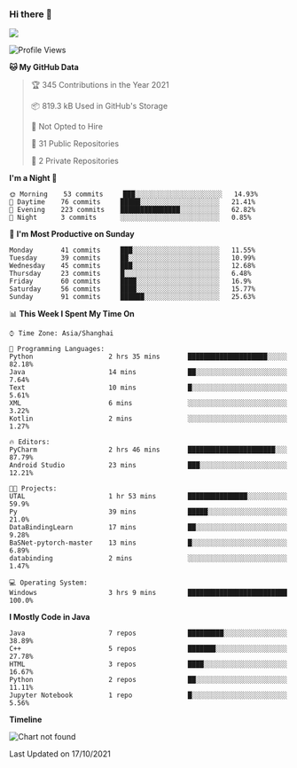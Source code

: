 ### Hi there 👋

<!--
**zhou-ning/zhou-ning** is a ✨ _special_ ✨ repository because its `README.md` (this file) appears on your GitHub profile.

Here are some ideas to get you started:

- 🔭 I’m currently working on ...
- 🌱 I’m currently learning ...
- 👯 I’m looking to collaborate on ...
- 🤔 I’m looking for help with ...
- 💬 Ask me about ...
- 📫 How to reach me: ...
- 😄 Pronouns: ...
- ⚡ Fun fact: ...
-->
![](https://github-readme-stats.vercel.app/api?username=zhou-ning)

<!--START_SECTION:waka-->
![Profile Views](http://img.shields.io/badge/Profile%20Views-0-blue)

**🐱 My GitHub Data** 

> 🏆 345 Contributions in the Year 2021
 > 
> 📦 819.3 kB Used in GitHub's Storage 
 > 
> 🚫 Not Opted to Hire
 > 
> 📜 31 Public Repositories 
 > 
> 🔑 2 Private Repositories  
 > 
**I'm a Night 🦉** 

```text
🌞 Morning    53 commits     ███░░░░░░░░░░░░░░░░░░░░░░   14.93% 
🌆 Daytime    76 commits     █████░░░░░░░░░░░░░░░░░░░░   21.41% 
🌃 Evening    223 commits    ███████████████░░░░░░░░░░   62.82% 
🌙 Night      3 commits      ░░░░░░░░░░░░░░░░░░░░░░░░░   0.85%

```
📅 **I'm Most Productive on Sunday** 

```text
Monday       41 commits     ███░░░░░░░░░░░░░░░░░░░░░░   11.55% 
Tuesday      39 commits     ██░░░░░░░░░░░░░░░░░░░░░░░   10.99% 
Wednesday    45 commits     ███░░░░░░░░░░░░░░░░░░░░░░   12.68% 
Thursday     23 commits     █░░░░░░░░░░░░░░░░░░░░░░░░   6.48% 
Friday       60 commits     ████░░░░░░░░░░░░░░░░░░░░░   16.9% 
Saturday     56 commits     ████░░░░░░░░░░░░░░░░░░░░░   15.77% 
Sunday       91 commits     ██████░░░░░░░░░░░░░░░░░░░   25.63%

```


📊 **This Week I Spent My Time On** 

```text
⌚︎ Time Zone: Asia/Shanghai

💬 Programming Languages: 
Python                   2 hrs 35 mins       ████████████████████░░░░░   82.18% 
Java                     14 mins             ██░░░░░░░░░░░░░░░░░░░░░░░   7.64% 
Text                     10 mins             █░░░░░░░░░░░░░░░░░░░░░░░░   5.61% 
XML                      6 mins              ░░░░░░░░░░░░░░░░░░░░░░░░░   3.22% 
Kotlin                   2 mins              ░░░░░░░░░░░░░░░░░░░░░░░░░   1.27%

🔥 Editors: 
PyCharm                  2 hrs 46 mins       ██████████████████████░░░   87.79% 
Android Studio           23 mins             ███░░░░░░░░░░░░░░░░░░░░░░   12.21%

🐱‍💻 Projects: 
UTAL                     1 hr 53 mins        ███████████████░░░░░░░░░░   59.9% 
Py                       39 mins             █████░░░░░░░░░░░░░░░░░░░░   21.0% 
DataBindingLearn         17 mins             ██░░░░░░░░░░░░░░░░░░░░░░░   9.28% 
BaSNet-pytorch-master    13 mins             █░░░░░░░░░░░░░░░░░░░░░░░░   6.89% 
databinding              2 mins              ░░░░░░░░░░░░░░░░░░░░░░░░░   1.47%

💻 Operating System: 
Windows                  3 hrs 9 mins        █████████████████████████   100.0%

```

**I Mostly Code in Java** 

```text
Java                     7 repos             █████████░░░░░░░░░░░░░░░░   38.89% 
C++                      5 repos             ███████░░░░░░░░░░░░░░░░░░   27.78% 
HTML                     3 repos             ████░░░░░░░░░░░░░░░░░░░░░   16.67% 
Python                   2 repos             ██░░░░░░░░░░░░░░░░░░░░░░░   11.11% 
Jupyter Notebook         1 repo              █░░░░░░░░░░░░░░░░░░░░░░░░   5.56%

```


**Timeline**

![Chart not found](https://raw.githubusercontent.com/zhou-ning/zhou-ning/main/charts/bar_graph.png) 


 Last Updated on 17/10/2021
<!--END_SECTION:waka-->
